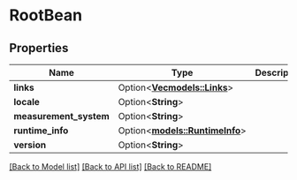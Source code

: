 # RootBean

## Properties

Name | Type | Description | Notes
------------ | ------------- | ------------- | -------------
**links** | Option<[**Vec<models::Links>**](Links.md)> |  | [optional]
**locale** | Option<**String**> |  | [optional]
**measurement_system** | Option<**String**> |  | [optional]
**runtime_info** | Option<[**models::RuntimeInfo**](RuntimeInfo.md)> |  | [optional]
**version** | Option<**String**> |  | [optional]

[[Back to Model list]](../README.md#documentation-for-models) [[Back to API list]](../README.md#documentation-for-api-endpoints) [[Back to README]](../README.md)


